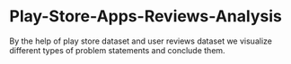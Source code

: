 # Play-Store-Apps-Reviews-Analysis
By the help of play store dataset and user reviews dataset we visualize different types of problem statements and conclude them.
